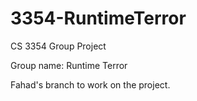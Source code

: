 # 3354-RuntimeTerror
CS 3354 Group Project

Group name: Runtime Terror

Fahad's branch to work on the project.
